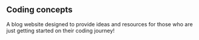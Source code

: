 ## Coding concepts

A blog website designed to provide ideas and resources for those who are just getting started on their coding journey!
